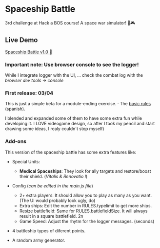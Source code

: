# Spaceship Battle
3rd challenge at Hack a BOS course! A space war simulator! 👾🎮

## Live Demo
[Spaceship Battle v1.0 👾](https://feraiwa.github.io/spaceBattle/)
### Important note: Use browser console to see the logger!
While I integrate logger with the UI, ... check the combat log with the *browser dev tools -> console*

### First release: 03/04

This is just a simple beta for a module-ending exercise. 
· The [basic rules](https://github.com/FerAiwa/starBattle/blob/master/ejercicio.final.md) (spanish).

I blended and expanded some of them to have some extra fun while developing it. 
I LOVE videogame design, so after I took my pencil and start drawing some ideas, I realy couldn´t stop myself)

### Add-ons
This version of the spaceship battle has some extra features like:
* Special Units: 
  - **Medical Spaceships**: They look for ally targets and restore/boost their shield. (*Vitalis & Renovatio I*)
* Config (*can be edited in the main.js file*)
  * 2+ extra players: It should allow you to play as many as you want. (The UI would probably look ugly, do)
  - Extra ships: Edit the number in RULES.typelimit to get more ships.
  - Resize battlefield: Same for RULES.battlefieldSize. It will always result in a square battlefield. 2n
  - Game Speed: Adjust the rhytm for the logger messages. (seconds)

* 4 battleship types of diferent points.
* A random army generator.
